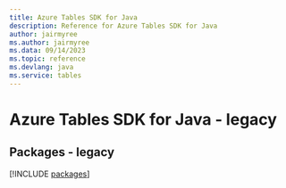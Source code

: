 ```yaml
---
title: Azure Tables SDK for Java
description: Reference for Azure Tables SDK for Java
author: jairmyree
ms.author: jairmyree
ms.data: 09/14/2023
ms.topic: reference
ms.devlang: java
ms.service: tables
---
```

# Azure Tables SDK for Java - legacy
## Packages - legacy
[!INCLUDE [packages](tables-index.md)]